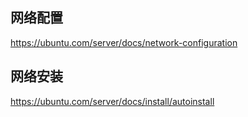 ## 网络配置
https://ubuntu.com/server/docs/network-configuration

## 网络安装
https://ubuntu.com/server/docs/install/autoinstall